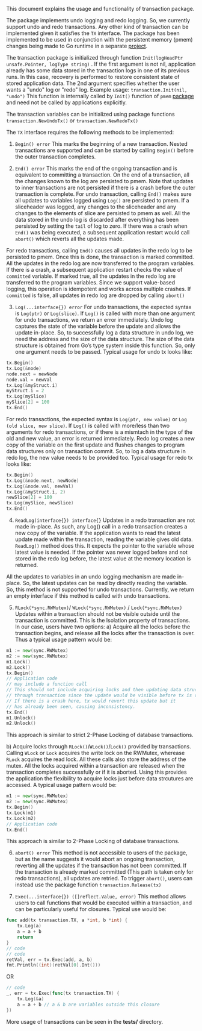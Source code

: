 This document explains the usage and functionality of transaction package.

The package implements undo logging and redo logging. So, we currently support 
undo and redo transactions. Any other kind of transaction can be implemented 
given it satisfies the `TX` interface. The package has been implemented to be 
used in conjunction with the persistent memory (pmem) changes being made to Go 
runtime in a separate [project](https://gitlab.eng.vmware.com/afg/go-pmem).

The transaction package is initialized through function
`Init(logHeadPtr unsafe.Pointer, logType string)` . If the first argument is
not nil, application already has some data stored in the transaction logs in one
of its previous runs. In this case, recovery is performed to restore consistent
state of stored application data. The 2nd argument specifies whether the user
wants a "undo" log or "redo" log. 
Example usage: `transaction.Init(nil, "undo")`
This function is internally called by `Init()` function of `pmem` 
[package](https://gitlab.eng.vmware.com/afg/go-pmem-transaction/tree/master/pmem)
and need not be called by applications explicitly.

The transaction variables can be initialized using package functions
`transaction.NewUndoTx()` or `transaction.NewRedoTx()`

The `TX` interface requires the following methods to be implemented:

1. `Begin() error`
This marks the beginning of a new transaction. Nested transactions are supported
and can be started by calling `Begin()` before the outer transaction completes.

2. `End() error`
This marks the end of the ongoing transaction and is equivalent to committing a 
transaction. On the end of a transaction, all the changes known to the log are 
persisted to pmem. Note that updates to inner transactions are not persisted if 
there is a crash before the outer transaction is complete. For undo transaction,
calling `End()` makes sure all updates to variables logged using `Log()` are 
persisted to pmem. If a sliceheader was logged, any changes to the sliceheader 
and any changes to the elements of slice are persisted to pmem as well. All the 
data stored in the undo log is discarded after everything has been persisted by 
setting the `tail` of log to zero. If there was a crash when `End()` was being 
executed, a subsequent application restart would call `abort()` which reverts 
all the updates made.

For redo transactions, calling `End()` causes all updates in the redo log to be
persisted to pmem. Once this is done, the transaction is marked committed. All
the updates in the redo log are now transferred to the program variables. If 
there is a crash, a subsequent application restart checks the value of 
`committed` variable. If marked true, all the updates in the redo log are 
transferred to the program variables. Since we support value-based logging, this
operation is idempotent and works across multiple crashes. If `committed` is 
false, all updates in redo log are dropped by calling `abort()`

3. `Log(...interface{}) error`
For undo transactions, the expected syntax is `Log(ptr)` or `Log(slice)`. If 
`Log()` is called with more than one argument for undo transactions, we return 
an error immediately. Undo log captures the state of the variable before the 
update and allows the update in-place. So, to successfully log a data structure 
in undo log, we need the address and the size of the data structure. The size of
the data structure is obtained from Go’s type system inside this function. So, 
only one argument needs to be passed. Typical usage for undo tx looks like:
```go
tx.Begin()
tx.Log(&node)
node.next = newNode
node.val = newVal
tx.Log(&myStruct.i)
myStruct.i = 2
tx.Log(mySlice)
mySlice[2] = 100
tx.End()
```

For redo transactions, the expected syntax is `Log(ptr, new value)` or 
`Log (old slice, new slice)`. If `Log()` is called with more/less than two 
arguments for redo transactions, or if there is a mismtach in the type of the 
old and new value, an error is returned immediately. Redo log creates a new
copy of the variable on the first update and flushes changes to program data
structures only on transaction commit. So, to log a data structure in redo log, 
the new value needs to be provided too. Typical usage for redo tx looks like:

```go
tx.Begin()
tx.Log(&node.next, newNode)
tx.Log(&node.val, newVal)
tx.Log(&myStruct.i, 2)
newSlice[2] = 100
tx.Log(mySlice, newSlice)
tx.End()
```

4. `ReadLog(interface{}) interface{}`
Updates in a redo transaction are not made in-place. As such, any Log() call in 
a redo transaction creates a new copy of the variable. If the application wants 
to read the latest update made within the transaction, reading the variable 
gives old data. `ReadLog()` method does this. It expects the pointer to the 
variable whose latest value is needed. If the pointer was never logged before
and not stored in the redo log before, the latest value at the memory location
is returned.

All the updates to variables in an undo logging mechanism are made in-place.
So, the latest updates can be read by directly reading the variable.
So, this method is not supported for undo transactions. Currently, we return an
empty interface if this method is called with undo transactions.

5. `RLock(*sync.RWMutex)`/ `WLock(*sync.RWMutex)` / `Lock(*sync.RWMutex)`
Updates within a transaction should not be visible outside until the transaction
is committed. This is the Isolation property of transactions. In our case, users
have two options: 
a) Acquire all the locks before the transaction begins, and release all the 
locks after the transaction is over. Thus a typical usage pattern would be: 
```go
m1 := new(sync.RWMutex)
m2 := new(sync.RWMutex)
m1.Lock()
m2.Lock()
tx.Begin()
// Application code
// may include a function call
// This should not include acquiring locks and then updating data structures
// through transaction since the update would be visible before tx is committed.
// If there is a crash here, tx would revert this update but it 
// has already been seen, causing inconsistency.
tx.End()
m1.Unlock()
m2.Unlock()
```
This approach is similar to strict 2-Phase Locking of database transactions.

b) Acquire locks through `RLock()`/`WLock()`/`Lock()` provided by transactions.
Calling `WLock` or `Lock` acquires the write lock on the RWMutex, wherease 
`RLock` acquires the read lock. All these calls also store the address of the 
mutex. All the locks acquired within a transaction are released when the 
transaction completes successfully or if it is aborted. Using this provides the 
application the flexibility to acquire locks just before data strcutures are 
accessed. A typical usage pattern would be:
```go
m1 := new(sync.RWMutex)
m2 := new(sync.RWMutex)
tx.Begin()
tx.Lock(m1)
tx.Lock(m2)
// Application code
tx.End()
```
This approach is similar to 2-Phase Locking of database transactions.

6. `abort() error`
This method is not accessible to users of the package, but as the name suggests
it would abort an ongoing transaction, reverting all the updates if the 
transaction has not been committed. If the transaction is already marked 
committed (This path is taken only for redo transactions), all updates are 
retried. To trigger `abort()`, users can instead use the package function 
`transaction.Release(tx)`

7. `Exec(...interface{}) ([]reflect.Value, error)`
This method allows users to call functions that would be executed within a 
transaction, and can be particularly useful for closures. Typical use would be:
```go
func add(tx transaction.TX, a *int, b *int) {
	tx.Log(a)
	a = a + b
    return
}
// code
// code
retVal, err = tx.Exec(add, a, b)
fmt.Println((int)(retVal[0].Int()))
```

OR

```go
// code
_, err = tx.Exec(func(tx transaction.TX) {
	tx.Log(&a)
	a = a + b // a & b are variables outside this closure
})
```

More usage of transactions can be seen in the **tests/** directory.